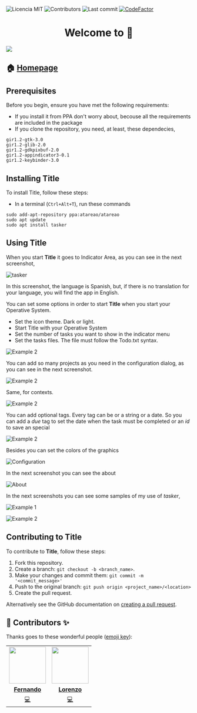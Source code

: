 <!-- start project-info -->
<!--
project_title: Tasker
github_project: https://github.com/atareao/tasker
license: MIT
icon: icon
homepage: https://www.atareao.es
license-badge: true
contributors-badge: true
lastcommit-badge: true
codefactor-badge: true
-->
<!-- end project-info -->

<!-- start badges -->
![Licencia MIT](https://img.shields.io/badge/Licencia-MIT-green)
![Contributors](https://img.shields.io/github/contributors-anon/atareao/tasker)
![Last commit](https://img.shields.io/github/last-commit/atareao/readmemaker)
[![CodeFactor](https://www.codefactor.io/repository/github/atareao/tasker/badge/master)](https://www.codefactor.io/repository/github/atareao/tasker/overview/master)
<!-- end badges -->

<!-- start description -->
<h1 align="center">Welcome to <span id="project_title"></span> 👋</h1>

<p>
    <a id="homepage" href="https://www.atareao.es/aplicacion/tasker/" rel="nofollow">
        <img id="icon" src="/atareao/readmemaker/raw/master/data/icons/tasker.svg">
    </a>
</p>

<h2>🏠 <a id="homepage" href="">Homepage</a></h2>

<!-- end description -->

<!-- start prerequisites -->
## Prerequisites

Before you begin, ensure you have met the following requirements:

* If you install it from PPA don't worry about, becouse all the requirements are included in the package
* If you clone the repository, you need, at least, these dependecies,

```
gir1.2-gtk-3.0
gir1.2-glib-2.0
gir1.2-gdkpixbuf-2.0
gir1.2-appindicator3-0.1
gir1.2-keybinder-3.0
```
<!-- end prerequisites -->

<!-- start installing -->
## Installing <span id="project_title">Title</span>

To install <span id="project_title">Title</span>, follow these steps:

* In a terminal (`Ctrl+Alt+T`), run these commands

```
sudo add-apt-repository ppa:atareao/atareao
sudo apt update
sudo apt install tasker
```
<!-- end installing -->
<!-- start using -->
## Using <span id="project_title">Title</span>

When you start <strong><span id="project_title">Title</span></strong> it goes to Indicator Area, as you can see in the next screenshot,

![tasker](./screenshots/screenshot_01.png)

In this screenshot, the language is Spanish, but, if there is no translation for your language, you will find the app in English.

You can set some options in order to start  <strong><span id="project_title">Title</span></strong> when you start your Operative System.

* Set the icon theme. Dark or light.
* Start <span id="project_title">Title</span> with your Operative System
* Set the number of tasks you want to show in the indicator menu
* Set the tasks files. The file must follow the Todo.txt syntax.

![Example 2](./screenshots/screenshot_06.png)

You can add so many projects as you need in the configuration dialog, as you can see in the next screenshot.

![Example 2](./screenshots/screenshot_07.png)

Same, for contexts.

![Example 2](./screenshots/screenshot_08.png)

You can add optional tags. Every tag can be or a string or a date. So you can add a *due* tag to set the date when the task must be completed or an *id* to save an special


![Example 2](./screenshots/screenshot_09.png)

Besides you can set the colors of the graphics

![Configuration](./screenshots/screenshot_02.png)

In the next screenshot you can see the about

![About](./screenshots/screenshot_03.png)

In the next screenshots you can see some samples of my use of *tasker*,

![Example 1](./screenshots/screenshot_04.png)

![Example 2](./screenshots/screenshot_05.png)
<!-- end using -->
<!-- start contributing -->
## Contributing to <span id="project_title">Title</span>

To contribute to **<span id="project_title">Title</span>**, follow these steps:

1. Fork this repository.
2. Create a branch: `git checkout -b <branch_name>`.
3. Make your changes and commit them: `git commit -m '<commit_message>'`
4. Push to the original branch: `git push origin <project_name>/<location>`
5. Create the pull request.

Alternatively see the GitHub documentation on [creating a pull request](https://help.github.com/en/github/collaborating-with-issues-and-pull-requests/creating-a-pull-request).
<!-- end contributing -->
<!-- start contributors -->
## 👤 Contributors ✨

Thanks goes to these wonderful people ([emoji key](https://allcontributors.org/docs/en/emoji-key)):
<!-- end contributors -->
<!-- start table-contributors -->
<table id="contributors">
    <tr id="info_avatar">
        <td id="flachica" align="center">
            <a href="https://github.com/flachica">
                <img src="https://avatars3.githubusercontent.com/u/747459?v=4" width="100px;" alt=""/>
            </a>
        </td>
        <td id="atareao" align="center">
            <a href="https://github.com/atareao">
                <img src="https://avatars3.githubusercontent.com/u/298055?v=4" width="100px;" alt=""/>
            </a>
        </td>
    </tr>
    <tr id="info_name">
        <td id="flachica" align="center">
            <a href="https://github.com/flachica">
                <strong>Fernando</strong>
            </a>
        </td>
        <td id="atareao" align="center">
            <a href="https://github.com/atareao">
                <strong>Lorenzo</strong>
            </a>
        </td>
    </tr>
    <tr id="info_commit">
        <td id="flachica" align="center">
            <a href="https://github.com/atareao/tasker/commits?author=flachica" title="Code"><span id="role" class="code">💻</a>
        </td>
        <td id="atareao" align="center">
            <a href="https://github.com/atareao/tasker/commits?author=atareao" title="Code"><span id="role" class="code">💻</span></a>
        </td>
    </tr>
</table>
<table id="test">
</table>
<!-- end table-contributors -->

